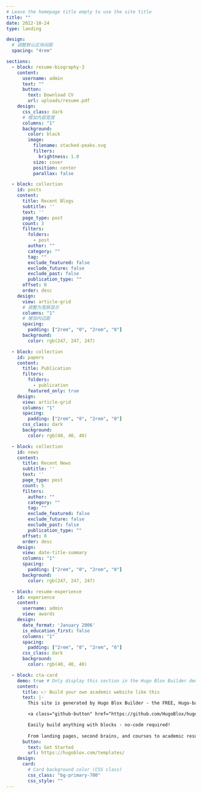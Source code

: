 ```yaml
---
# Leave the homepage title empty to use the site title
title: ""
date: 2022-10-24
type: landing

design:
  # 调整默认区块间距
  spacing: "4rem"

sections:
  - block: resume-biography-3
    content:
      username: admin
      text: ""
      button:
        text: Download CV
        url: uploads/resume.pdf
    design:
      css_class: dark
      # 增加内容宽度
      columns: "1"
      background:
        color: black
        image:
          filename: stacked-peaks.svg
          filters:
            brightness: 1.0
          size: cover
          position: center
          parallax: false

  - block: collection
    id: posts
    content:
      title: Recent Blogs
      subtitle: ''
      text: ''
      page_type: post
      count: 3
      filters:
        folders:
          - post
        author: ""
        category: ""
        tag: ""
        exclude_featured: false
        exclude_future: false
        exclude_past: false
        publication_type: ""
      offset: 0
      order: desc
    design:
      view: article-grid
      # 调整为宽屏显示
      columns: "1"
      # 增加内边距
      spacing:
        padding: ["2rem", "0", "2rem", "0"]
      background:
        color: rgb(247, 247, 247)

  - block: collection
    id: papers
    content:
      title: Publication
      filters:
        folders:
          - publication
        featured_only: true
    design:
      view: article-grid
      columns: "1"
      spacing:
        padding: ["2rem", "0", "2rem", "0"]
      css_class: dark
      background:
        color: rgb(40, 40, 40)

  - block: collection
    id: news
    content:
      title: Recent News
      subtitle: ''
      text: ''
      page_type: post
      count: 5
      filters:
        author: ""
        category: ""
        tag: ""
        exclude_featured: false
        exclude_future: false
        exclude_past: false
        publication_type: ""
      offset: 0
      order: desc
    design:
      view: date-title-summary
      columns: "1"
      spacing:
        padding: ["2rem", "0", "2rem", "0"]
      background:
        color: rgb(247, 247, 247)

  - block: resume-experience
    id: experience
    content:
      username: admin
      view: awards
    design:
      date_format: 'January 2006'
      is_education_first: false
      columns: "1"
      spacing:
        padding: ["2rem", "0", "2rem", "0"]
      css_class: dark
      background:
        color: rgb(40, 40, 40)

  - block: cta-card
    demo: true # Only display this section in the Hugo Blox Builder demo site
    content:
      title: 👉 Build your own academic website like this
      text: |-
        This site is generated by Hugo Blox Builder - the FREE, Hugo-based open source website builder trusted by 250,000+ academics like you.

        <a class="github-button" href="https://github.com/HugoBlox/hugo-blox-builder" data-color-scheme="no-preference: light; light: light; dark: dark;" data-icon="octicon-star" data-size="large" data-show-count="true" aria-label="Star HugoBlox/hugo-blox-builder on GitHub">Star</a>

        Easily build anything with blocks - no-code required!
        
        From landing pages, second brains, and courses to academic resumés, conferences, and tech blogs.
      button:
        text: Get Started
        url: https://hugoblox.com/templates/
    design:
      card:
        # Card background color (CSS class)
        css_class: "bg-primary-700"
        css_style: ""
---
```

